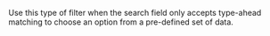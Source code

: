 Use this type of filter when the search field only accepts type-ahead matching to choose an option from a pre-defined set of data.
